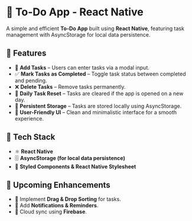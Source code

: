 # 📌 To-Do App - React Native  
A simple and efficient **To-Do App** built using **React Native**, featuring task management with AsyncStorage for local data persistence.  

## 🔹 Features  
- 📌 **Add Tasks** – Users can enter tasks via a modal input.  
- ✅ **Mark Tasks as Completed** – Toggle task status between completed and pending.  
- ❌ **Delete Tasks** – Remove tasks permanently.  
- 📅 **Daily Task Reset** – Tasks are cleared if the app is opened on a new day.  
- 📂 **Persistent Storage** – Tasks are stored locally using AsyncStorage.  
- 🎨 **User-Friendly UI** – Clean and minimalistic interface for a smooth experience.  

## 🔹 Tech Stack  
- ⚛️ **React Native**  
- 🗄️ **AsyncStorage (for local data persistence)**  
- 🎨 **Styled Components & React Native Stylesheet**  

## 🔹 Upcoming Enhancements  
- 🔹 Implement **Drag & Drop Sorting** for tasks.  
- 🔹 Add **Notifications & Reminders**.  
- 🔹 Cloud sync using **Firebase**.  
